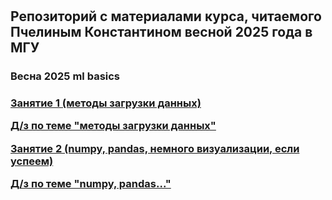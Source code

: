 
# <h2>Репозиторий с материалами курса, читаемого Пчелиным Константином весной 2025 года в МГУ</h2>

<h3>Весна 2025 ml basics<h3>

<a href="https://github.com/pyshka501/courses_MSU/blob/main/ml_basics_spring_25/Lessons/data_preproccesing01.ipynb">Занятие 1 (методы загрузки данных)</a>

<a href="#">Д/з по теме "методы загрузки данных"</a>  


<a href="#">Занятие 2 (numpy, pandas, немного визуализации, если успеем)</a>

<a href="#">Д/з по теме "numpy, pandas..."</a>  
